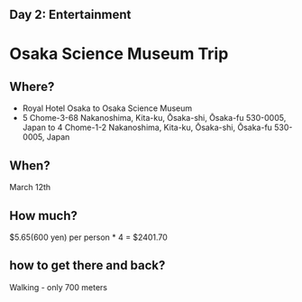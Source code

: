 ## Day 2: Entertainment

# Osaka Science Museum Trip

## Where?
* Royal Hotel Osaka to Osaka Science Museum
* 5 Chome-3-68 Nakanoshima, Kita-ku, Ōsaka-shi, Ōsaka-fu 530-0005, Japan to 4 Chome-1-2 Nakanoshima, Kita-ku, Ōsaka-shi, Ōsaka-fu 530-0005, Japan

## When?
March 12th

## How much?
$5.65(600 yen) per person * 4 = $2401.70

## how to get there and back?
Walking - only 700 meters
